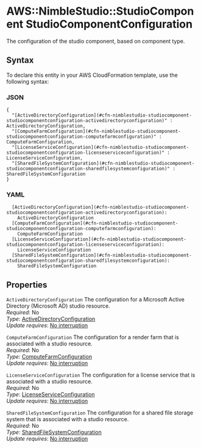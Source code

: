 # AWS::NimbleStudio::StudioComponent StudioComponentConfiguration<a name="aws-properties-nimblestudio-studiocomponent-studiocomponentconfiguration"></a>

The configuration of the studio component, based on component type\.

## Syntax<a name="aws-properties-nimblestudio-studiocomponent-studiocomponentconfiguration-syntax"></a>

To declare this entity in your AWS CloudFormation template, use the following syntax:

### JSON<a name="aws-properties-nimblestudio-studiocomponent-studiocomponentconfiguration-syntax.json"></a>

```
{
  "[ActiveDirectoryConfiguration](#cfn-nimblestudio-studiocomponent-studiocomponentconfiguration-activedirectoryconfiguration)" : ActiveDirectoryConfiguration,
  "[ComputeFarmConfiguration](#cfn-nimblestudio-studiocomponent-studiocomponentconfiguration-computefarmconfiguration)" : ComputeFarmConfiguration,
  "[LicenseServiceConfiguration](#cfn-nimblestudio-studiocomponent-studiocomponentconfiguration-licenseserviceconfiguration)" : LicenseServiceConfiguration,
  "[SharedFileSystemConfiguration](#cfn-nimblestudio-studiocomponent-studiocomponentconfiguration-sharedfilesystemconfiguration)" : SharedFileSystemConfiguration
}
```

### YAML<a name="aws-properties-nimblestudio-studiocomponent-studiocomponentconfiguration-syntax.yaml"></a>

```
  [ActiveDirectoryConfiguration](#cfn-nimblestudio-studiocomponent-studiocomponentconfiguration-activedirectoryconfiguration): 
    ActiveDirectoryConfiguration
  [ComputeFarmConfiguration](#cfn-nimblestudio-studiocomponent-studiocomponentconfiguration-computefarmconfiguration): 
    ComputeFarmConfiguration
  [LicenseServiceConfiguration](#cfn-nimblestudio-studiocomponent-studiocomponentconfiguration-licenseserviceconfiguration): 
    LicenseServiceConfiguration
  [SharedFileSystemConfiguration](#cfn-nimblestudio-studiocomponent-studiocomponentconfiguration-sharedfilesystemconfiguration): 
    SharedFileSystemConfiguration
```

## Properties<a name="aws-properties-nimblestudio-studiocomponent-studiocomponentconfiguration-properties"></a>

`ActiveDirectoryConfiguration`  <a name="cfn-nimblestudio-studiocomponent-studiocomponentconfiguration-activedirectoryconfiguration"></a>
The configuration for a Microsoft Active Directory \(Microsoft AD\) studio resource\.  
*Required*: No  
*Type*: [ActiveDirectoryConfiguration](aws-properties-nimblestudio-studiocomponent-activedirectoryconfiguration.md)  
*Update requires*: [No interruption](https://docs.aws.amazon.com/AWSCloudFormation/latest/UserGuide/using-cfn-updating-stacks-update-behaviors.html#update-no-interrupt)

`ComputeFarmConfiguration`  <a name="cfn-nimblestudio-studiocomponent-studiocomponentconfiguration-computefarmconfiguration"></a>
The configuration for a render farm that is associated with a studio resource\.  
*Required*: No  
*Type*: [ComputeFarmConfiguration](aws-properties-nimblestudio-studiocomponent-computefarmconfiguration.md)  
*Update requires*: [No interruption](https://docs.aws.amazon.com/AWSCloudFormation/latest/UserGuide/using-cfn-updating-stacks-update-behaviors.html#update-no-interrupt)

`LicenseServiceConfiguration`  <a name="cfn-nimblestudio-studiocomponent-studiocomponentconfiguration-licenseserviceconfiguration"></a>
The configuration for a license service that is associated with a studio resource\.  
*Required*: No  
*Type*: [LicenseServiceConfiguration](aws-properties-nimblestudio-studiocomponent-licenseserviceconfiguration.md)  
*Update requires*: [No interruption](https://docs.aws.amazon.com/AWSCloudFormation/latest/UserGuide/using-cfn-updating-stacks-update-behaviors.html#update-no-interrupt)

`SharedFileSystemConfiguration`  <a name="cfn-nimblestudio-studiocomponent-studiocomponentconfiguration-sharedfilesystemconfiguration"></a>
The configuration for a shared file storage system that is associated with a studio resource\.  
*Required*: No  
*Type*: [SharedFileSystemConfiguration](aws-properties-nimblestudio-studiocomponent-sharedfilesystemconfiguration.md)  
*Update requires*: [No interruption](https://docs.aws.amazon.com/AWSCloudFormation/latest/UserGuide/using-cfn-updating-stacks-update-behaviors.html#update-no-interrupt)